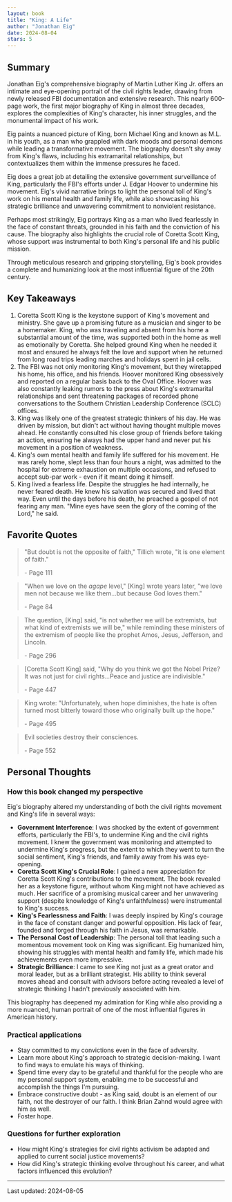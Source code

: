 ```yaml
---
layout: book
title: "King: A Life"
author: "Jonathan Eig"
date: 2024-08-04
stars: 5
---
```


## Summary

Jonathan Eig's comprehensive biography of Martin Luther King Jr. offers an intimate and eye-opening portrait of the civil rights leader, drawing from newly released FBI documentation and extensive research. This nearly 600-page work, the first major biography of King in almost three decades, explores the complexities of King's character, his inner struggles, and the monumental impact of his work.

Eig paints a nuanced picture of King, born Michael King and known as M.L. in his youth, as a man who grappled with dark moods and personal demons while leading a transformative movement. The biography doesn't shy away from King's flaws, including his extramarital relationships, but contextualizes them within the immense pressures he faced.

Eig does a great job at detailing the extensive government surveillance of King, particularly the FBI's efforts under J. Edgar Hoover to undermine his movement. Eig's vivid narrative brings to light the personal toll of King's work on his mental health and family life, while also showcasing his strategic brilliance and unwavering commitment to nonviolent resistance.

Perhaps most strikingly, Eig portrays King as a man who lived fearlessly in the face of constant threats, grounded in his faith and the conviction of his cause. The biography also highlights the crucial role of Coretta Scott King, whose support was instrumental to both King's personal life and his public mission.

Through meticulous research and gripping storytelling, Eig's book provides a complete and humanizing look at the most influential figure of the 20th century.

## Key Takeaways

1. Coretta Scott King is the keystone support of King's movement and ministry. She gave up a promising future as a musician and singer to be a homemaker. King, who was traveling and absent from his home a substantial amount of the time, was supported both in the home as well as emotionally by Coretta. She helped ground King when he needed it most and ensured he always felt the love and support when he returned from long road trips leading marches and holidays spent in jail cells.
2. The FBI was not only monitoring King's movement, but they wiretapped his home, his office, and his friends. Hoover monitored King obsessively and reported on a regular basis back to the Oval Office. Hoover was also constantly leaking rumors to the press about King's extramarital relationships and sent threatening packages of recorded phone conversations to the Southern Christian Leadership Conference (SCLC) offices.
3. King was likely one of the greatest strategic thinkers of his day. He was driven by mission, but didn't act without having thought multiple moves ahead. He constantly consulted his close group of friends before taking an action, ensuring he always had the upper hand and never put his movement in a position of weakness.
4. King's own mental health and family life suffered for his movement. He was rarely home, slept less than four hours a night, was admitted to the hospital for extreme exhaustion on multiple occasions, and refused to accept sub-par work - even if it meant doing it himself.
5. King lived a fearless life. Despite the struggles he had internally, he never feared death. He knew his salvation was secured and lived that way. Even until the days before his death, he preached a gospel of not fearing any man. "Mine eyes have seen the glory of the coming of the Lord," he said.

## Favorite Quotes

> "But doubt is not the opposite of faith," Tillich wrote, "it is one element of faith."
>
> <span class="page-number">- Page 111</span>

> "When we love on the _agape_ level," [King] wrote years later, "we love men not because we like them...but because God loves them."
>
> <span class="page-number">- Page 84</span>

> The question, [King] said, "is not whether we will be extremists, but what kind of extremists we will be," while reminding these ministers of the extremism of people like the prophet Amos, Jesus, Jefferson, and Lincoln.
>
> <span class="page-number">- Page 296</span>

> [Coretta Scott King] said, "Why do you think we got the Nobel Prize? It was not just for civil rights...Peace and justice are indivisible."
>
> <span class="page-number">- Page 447</span>

> King wrote: "Unfortunately, when hope diminishes, the hate is often turned most bitterly toward those who originally built up the hope."
>
> <span class="page-number">- Page 495</span>

> Evil societies destroy their consciences.
>
> <span class="page-number">- Page 552</span>

## Personal Thoughts

### How this book changed my perspective

Eig's biography altered my understanding of both the civil rights movement and King's life in several ways:

- **Government Interference**: I was shocked by the extent of government efforts, particularly the FBI's, to undermine King and the civil rights movement. I knew the government was monitoring and attempted to undermine King's progress, but the extent to which they went to turn the social sentiment, King's friends, and family away from his was eye-opening.
- **Coretta Scott King's Crucial Role**: I gained a new appreciation for Coretta Scott King's contributions to the movement. The book revealed her as a keystone figure, without whom King might not have achieved as much. Her sacrifice of a promising musical career and her unwavering support (despite knowledge of King's unfaithfulness) were instrumental to King's success.
- **King's Fearlessness and Faith**: I was deeply inspired by King's courage in the face of constant danger and powerful opposition. His lack of fear, founded and forged through his faith in Jesus, was remarkable.
- **The Personal Cost of Leadership**: The personal toll that leading such a momentous movement took on King was significant. Eig humanized him, showing his struggles with mental health and family life, which made his achievements even more impressive.
- **Strategic Brilliance**: I came to see King not just as a great orator and moral leader, but as a brilliant strategist. His ability to think several moves ahead and consult with advisors before acting revealed a level of strategic thinking I hadn't previously associated with him.

This biography has deepened my admiration for King while also providing a more nuanced, human portrait of one of the most influential figures in American history.

### Practical applications

- Stay committed to my convictions even in the face of adversity.
- Learn more about King's approach to strategic decision-making. I want to find ways to emulate his ways of thinking.
- Spend time every day to be grateful and thankful for the people who are my personal support system, enabling me to be successful and accomplish the things I'm pursuing.
- Embrace constructive doubt - as King said, doubt is an element of our faith, not the destroyer of our faith. I think Brian Zahnd would agree with him as well.
- Foster hope.

### Questions for further exploration

- How might King's strategies for civil rights activism be adapted and applied to current social justice movements?
- How did King's strategic thinking evolve throughout his career, and what factors influenced this evolution?

---
Last updated: 2024-08-05
